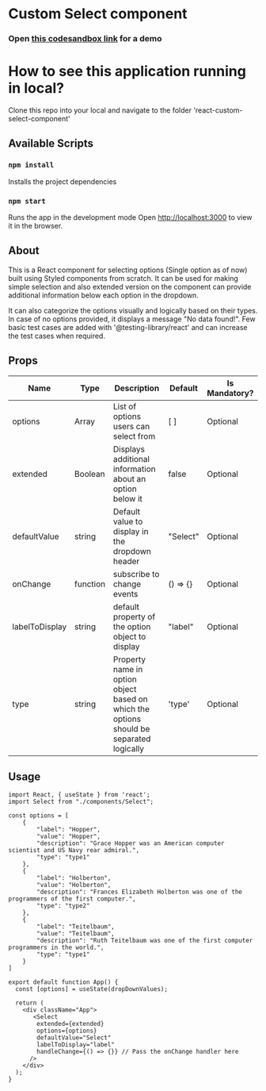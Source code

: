 # Custom Select component
### Open [this codesandbox link](https://codesandbox.io/s/github/GokulManoharan/react-custom-select-component) for a demo

# How to see this application running in local?

Clone this repo into your local and navigate to the folder 'react-custom-select-component'

## Available Scripts
### `npm install` 

Installs the project dependencies

### `npm start`

Runs the app in the development mode
Open [http://localhost:3000](http://localhost:3000) to view it in the browser.

## About

This is a React component for selecting options (Single option as of now) built using Styled components from scratch. It can be used for making simple selection and also extended version on the component can provide additional information below each option in the dropdown.

It can also categorize the options visually and logically based on their types. In case of no options provided, it displays a message "No data found!".
Few basic test cases are added with '@testing-library/react' and can increase the test cases when required.

## Props

| Name         | Type    | Description                                                | Default  | Is Mandatory? |
|--------------|---------|------------------------------------------------------------|----------|---------------|
| options      | Array   | List of options users can select from                | [ ]      | Optional
| extended     | Boolean | Displays additional information about an option below it | false    | Optional
| defaultValue | string  | Default value to display in the dropdown header            | "Select" | Optional
| onChange | function| subscribe to change events     | () => {} | Optional
| labelToDisplay | string | default property of the option object to display | "label" | Optional
| type | string | Property name in option object based on which the options should be separated logically | 'type' | Optional

## Usage
```JSX
import React, { useState } from 'react';
import Select from "./components/Select";

const options = [
    {
        "label": "Hopper",
        "value": "Hopper",
        "description": "Grace Hopper was an American computer scientist and US Navy rear admiral.",
        "type": "type1"
    },
    {
        "label": "Holberton",
        "value": "Holberton",
        "description": "Frances Elizabeth Holberton was one of the programmers of the first computer.",
        "type": "type2"
    },
    {
        "label": "Teitelbaum",
        "value": "Teitelbaum",
        "description": "Ruth Teitelbaum was one of the first computer programmers in the world.",
        "type": "type1"
    }
]

export default function App() {
  const [options] = useState(dropDownValues);

  return (
    <div className="App">
       <Select 
        extended={extended} 
        options={options}
        defaultValue="Select"
        labelToDisplay="label"
        handleChange={() => {}} // Pass the onChange handler here
      />
    </div>
  );
}
```
